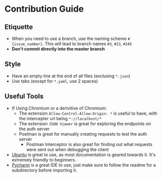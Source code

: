 Contribution Guide
================

## Etiquette

* When you need to use a branch, use the naming scheme `#{issue_number}`. This will lead to branch names `#3`, `#23`, `#245`
* **Don't commit directly into the master branch**

## Style

* Have an empty line at the end of all files (exclusing `*.json`)
* Use tabs (except for `*.yaml`, use 2 spaces)

## Useful Tools

* If Using Chromium or a derivitive of Chromium:
    * The extension `Allow-Control-Allow-Origin: *` is useful to have, with the intercepter url being `*://localhost/*`
    * The extension `JSON Viewer` is great for exploring the endpoints on the auth server
	* Postman is great for manually creating requests to test the auth server
		* Postman Interceptor is also great for finding out what requests were sent out when debugging the client
* [Ubuntu](https://www.ubuntu.com/) is great to use, as most documentation is geared towards it. It's extremely friendly to beginners.
* [Pycharm](https://www.jetbrains.com/pycharm/) is a great IDE to use, just make sure to follow the readme for a subdirectory before importing it.
